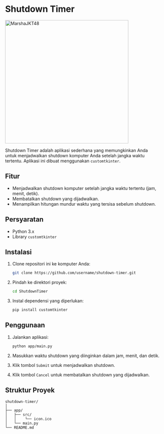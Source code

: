 # Shutdown Timer
<img src="https://media.discordapp.net/attachments/1286630989795430423/1322809734243422299/SIMPL_3.png?ex=67723a11&is=6770e891&hm=e3338e502fbf30e6791454f09643db0c76a7a2ce058e62883e1b4e22d1aafaef&=&format=webp&quality=lossless&width=142&height=142" alt="MarshaJKT48" width="400">

Shutdown Timer adalah aplikasi sederhana yang memungkinkan Anda untuk menjadwalkan shutdown komputer Anda setelah jangka waktu tertentu. Aplikasi ini dibuat menggunakan `customtkinter`.

## Fitur

- Menjadwalkan shutdown komputer setelah jangka waktu tertentu (jam, menit, detik).
- Membatalkan shutdown yang dijadwalkan.
- Menampilkan hitungan mundur waktu yang tersisa sebelum shutdown.

## Persyaratan

- Python 3.x
- Library `customtkinter`

## Instalasi

1. Clone repositori ini ke komputer Anda:

    ```bash
    git clone https://github.com/username/shutdown-timer.git
    ```

2. Pindah ke direktori proyek:

    ```bash
    cd ShutdownTimer
    ```

3. Instal dependensi yang diperlukan:

    ```bash
    pip install customtkinter
    ```

## Penggunaan

1. Jalankan aplikasi:

    ```bash
    python app/main.py
    ```

2. Masukkan waktu shutdown yang diinginkan dalam jam, menit, dan detik.
3. Klik tombol `Submit` untuk menjadwalkan shutdown.
4. Klik tombol `Cancel` untuk membatalkan shutdown yang dijadwalkan.

## Struktur Proyek

```plaintext
shutdown-timer/
│
├── app/
│   ├── src/
│   │    └── icon.ico
│   └── main.py
└── README.md
